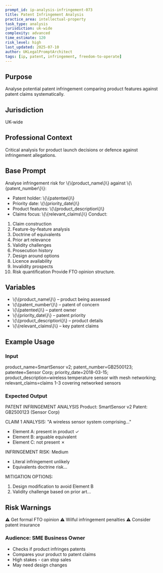```yaml
---
prompt_id: ip-analysis-infringement-073
title: Patent Infringement Analysis
practice_area: intellectual-property
task_type: analysis
jurisdiction: uk-wide
complexity: advanced
time_estimate: 120
risk_level: high
last_updated: 2025-07-10
author: UKLegalPromptArchitect
tags: [ip, patent, infringement, freedom-to-operate]
---
```


## Purpose
Analyse potential patent infringement comparing product features against patent claims systematically.

## Jurisdiction
UK-wide

## Professional Context
Critical analysis for product launch decisions or defence against infringement allegations.

## Base Prompt
Analyse infringement risk for \\{\\{product_name\\}\\} against \\{\\{patent_number\\}\\}:
- Patent holder: \\{\\{patentee\\}\\}
- Priority date: \\{\\{priority_date\\}\\}
- Product features: \\{\\{product_description\\}\\}
- Claims focus: \\{\\{relevant_claims\\}\\}
Conduct:
1. Claim construction
2. Feature-by-feature analysis
3. Doctrine of equivalents
4. Prior art relevance
5. Validity challenges
6. Prosecution history
7. Design around options
8. Licence availability
9. Invalidity prospects
10. Risk quantification
Provide FTO opinion structure.

## Variables
- \\{\\{product_name\\}\\} – product being assessed
- \\{\\{patent_number\\}\\} – patent of concern
- \\{\\{patentee\\}\\} – patent owner
- \\{\\{priority_date\\}\\} – patent priority
- \\{\\{product_description\\}\\} – product details
- \\{\\{relevant_claims\\}\\} – key patent claims

## Example Usage
### Input
product_name=SmartSensor v2; patent_number=GB2500123; patentee=Sensor Corp; priority_date=2018-03-15; product_description=wireless temperature sensor with mesh networking; relevant_claims=claims 1-3 covering networked sensors

### Expected Output
PATENT INFRINGEMENT ANALYSIS
Product: SmartSensor v2
Patent: GB2500123 (Sensor Corp)

CLAIM 1 ANALYSIS:
"A wireless sensor system comprising..."
- Element A: present in product ✓
- Element B: arguable equivalent
- Element C: not present ✗

INFRINGEMENT RISK: Medium
- Literal infringement unlikely
- Equivalents doctrine risk...

MITIGATION OPTIONS:
1. Design modification to avoid Element B
2. Validity challenge based on prior art...

## Risk Warnings
⚠️ Get formal FTO opinion
⚠️ Wilful infringement penalties
⚠️ Consider patent insurance

### Audience: SME Business Owner
- Checks if product infringes patents
- Compares your product to patent claims
- High stakes - can stop sales
- May need design changes
